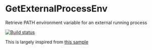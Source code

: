 # GetExternalProcessEnv

Retrieve PATH environment variable for an external running process

[![Build status](https://ci.appveyor.com/api/projects/status/91dp149w2v4dmfg5?svg=true)](https://ci.appveyor.com/project/Ketchoutchou/GetExternalProcessEnv)

This is largely inspired from [this sample](https://blog.gapotchenko.com/eazfuscator.net/reading-environment-variables)
